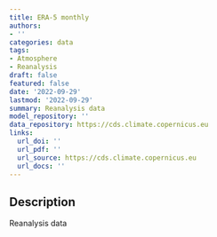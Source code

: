 ```yaml
---
title: ERA-5 monthly
authors:
- ''
categories: data
tags:
- Atmosphere
- Reanalysis
draft: false
featured: false
date: '2022-09-29'
lastmod: '2022-09-29'
summary: Reanalysis data
model_repository: ''
data_repository: https://cds.climate.copernicus.eu
links:
  url_doi: ''
  url_pdf: ''
  url_source: https://cds.climate.copernicus.eu
  url_docs: ''
---
```


## Description

Reanalysis data

